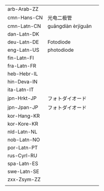 | | | |
|-|-|-|
| arb-Arab-ZZ |  |  |
| cmn-Hans-CN | 光电二极管 |  |
| cmn-Latn-CN | guāngdiàn èrjíguǎn |  |
| dan-Latn-DK |  |  |
| deu-Latn-DE | Fotodiode |  |
| eng-Latn-US | photodiode |  |
| fin-Latn-FI |  |  |
| fra-Latn-FR |  |  |
| heb-Hebr-IL |  |  |
| hin-Deva-IN |  |  |
| ita-Latn-IT |  |  |
| jpn-Hrkt-JP | フォトダイオード |  |
| jpn-Jpan-JP | フォトダイオード |  |
| kor-Hang-KR |  |  |
| kor-Kore-KR |  |  |
| nld-Latn-NL |  |  |
| nob-Latn-NO |  |  |
| por-Latn-PT |  |  |
| rus-Cyrl-RU |  |  |
| spa-Latn-ES |  |  |
| swe-Latn-SE |  |  |
| zxx-Zsym-ZZ |  |  |
|  |  |  |
